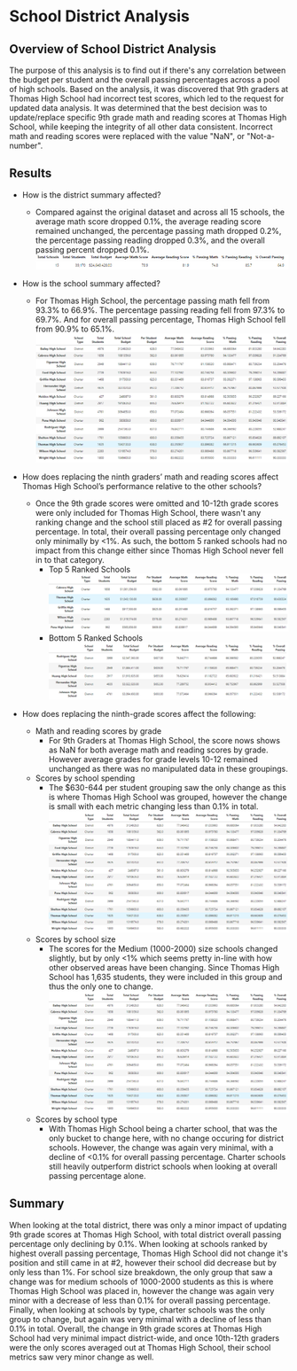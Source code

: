 # School District Analysis

## Overview of School District Analysis

The purpose of this analysis is to find out if there's any correlation between the budget per student and the overall passing percentages across a pool of high schools.  Based on the analysis, it was discovered that 9th graders at Thomas High School had incorrect test scores, which led to the request for updated data analysis.  It was determined that the best decision was to update/replace specific 9th grade math and reading scores at Thomas High School, while keeping the integrity of all other data consistent.  Incorrect math and reading scores were replaced with the value "NaN", or "Not-a-number".  

## Results

- How is the district summary affected?
  - Compared against the original dataset and across all 15 schools, the average math score dropped 0.1%, the average reading score remained unchanged, the percentage passing math dropped 0.2%, the percentage passing reading dropped 0.3%, and the overall passing percent dropped 0.1%.
![](Screenshots/District_Summary.png)

- How is the school summary affected?
  - For Thomas High School, the percentage passing math fell from 93.3% to 66.9%.  The percentage passing reading fell from 97.3% to 69.7%.  And for overall passing percentage, Thomas High School fell from 90.9% to 65.1%.
![](Screenshots/School_Summary.png)

- How does replacing the ninth graders’ math and reading scores affect Thomas High School’s performance relative to the other schools?
  - Once the 9th grade scores were omitted and 10-12th grade scores were only included for Thomas High School, there wasn't any ranking change and the school still placed as #2 for overall passing percentage.  In total, their overall passing percentage only changed only minimally by <1%.  As such, the bottom 5 ranked schools had no impact from this change either since Thomas High School never fell in to that category.
    - Top 5 Ranked Schools
    ![](Screenshots/Top_5.png)
    - Bottom 5 Ranked Schools
    ![](Screenshots/Bottom_5.png)

- How does replacing the ninth-grade scores affect the following:
  - Math and reading scores by grade
    - For 9th Graders at Thomas High School, the score nows shows as NaN for both average math and reading scores by grade.  However average grades for grade levels 10-12 remained unchanged as there was no manipulated data in these groupings.
  - Scores by school spending
    - The $630-644 per student grouping saw the only change as this is where Thomas High School was grouped, however the change is small with each metric changing less than 0.1% in total.
![](Screenshots/School_Summary.png)
  - Scores by school size
    - The scores for the Medium (1000-2000) size schools changed slightly, but by only <1% which seems pretty in-line with how other observed areas have been changing. Since Thomas High School has 1,635 students, they were included in this group and thus the only one to change.
![](Screenshots/School_Summary.png)
  - Scores by school type
    - With Thomas High School being a charter school, that was the only bucket to change here, with no change occuring for district schools.  However, the change was again very minimal, with a decline of <0.1% for overall passing percentage.  Charter schools still heavily outperform district schools when looking at overall passing percentage alone.

## Summary
When looking at the total district, there was only a minor impact of updating 9th grade scores at Thomas High School, with total district overall passing percentage only declining by 0.1%.  When looking at schools ranked by highest overall passing percentage, Thomas High School did not change it's position and still came in at #2, however their school did decrease but by only less than 1%.  For school size breakdown, the only group that saw a change was for medium schools of 1000-2000 students as this is where Thomas High School was placed in, however the change was again very minor with a decrease of less than 0.1% for overall passing percentage.  Finally, when looking at schools by type, charter schools was the only group to change, but again was very minimal with a decline of less than 0.1% in total.  Overall, the change in 9th grade scores at Thomas High School had very minimal impact district-wide, and once 10th-12th graders were the only scores averaged out at Thomas High School, their school metrics saw very minor change as well. 
